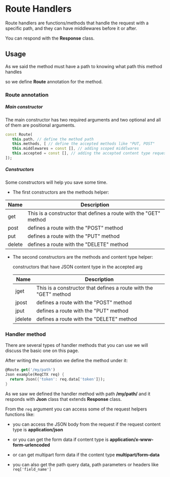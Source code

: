 # Route Handlers

Route handlers are functions/methods that handle the request with a specific path, and they can have middlewares before it or after.

You can respond with the __Response__ class.

## Usage

As we said the method must have a path to knowing what path this method handles

so we define __Route__ annotation for the method.



### Route annotation

##### Main constructor

The main constructor has two required arguments and two optional and all of them are positional arguments.

```dart
const Route(
   this.path, // define the method path
   this.methods, [ // define the accepted methods like "PUT, POST"
   this.middlewares = const [], // adding scoped middlwares
   this.accepted = const [], // adding the accepted content type request
]);
```

##### Constructors

Some constructors will help you save some time.

- The first constructors are the methods helper:

| Name   | Description                                                      |
| ------ | ---------------------------------------------------------------- |
| get    | This is a constructor that defines a route with the "GET" method |
| post   | defines a route with the "POST" method                           |
| put    | defines a route with the "PUT" method                            |
| delete | defines a route with the "DELETE" method                         |

- The second constructors are the methods and content type helper:
  
  constructors that have JSON content type in the accepted arg
  
  | Name    | Description                                                      |
  | ------- | ---------------------------------------------------------------- |
  | jget    | This is a constructor that defines a route with the "GET" method |
  | jpost   | defines a route with the "POST" method                           |
  | jput    | defines a route with the "PUT" method                            |
  | jdelete | defines a route with the "DELETE" method                         |

### Handler method

There are several types of handler methods that you can use we will discuss the basic one on this page.



After writing the annotation we define the method under it:

```dart
@Route.get('/my/path')
Json example(ReqCTX req) {
  return Json({'token': req.data['token']});
}
```

As we saw we defined the handler method with path __/my/path/__ and it responds with __Json__ class that extends __Response__ class.

From the `req` argument you can access some of the request helpers functions like:

- you can access the JSON body from the request if the request content type is __application/json__ 

- or you can get the form data if content type is __application/x-www-form-urlencoded__ 

- or can get multipart form data if the content type __multipart/form-data__

- you can also get the path query data, path parameters or headers like `req['field_name']`